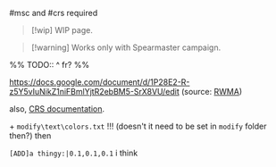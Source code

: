 #msc and #crs required  

> [!wip] WIP page.

> [!warning] Works only with Spearmaster campaign.

%% TODO:: ^ fr? %%

https://docs.google.com/document/d/1P28E2-R-z5Y5vIuNikZ1niFBmlYjtR2ebBM5-SrX8VU/edit
(source: [RWMA](https://discord.com/channels/1083481230839922688/1083506128010358915/1143218829690937408))

also, [CRS documentation](https://github.com/Garrakx/Custom-Regions?tab=readme-ov-file#broadcasts).

\+ `modify\text\colors.txt` !!!
(doesn't it need to be set in `modify` folder then?)
then

`[ADD]a thingy:|0.1,0.1,0.1`
i think